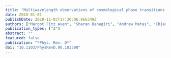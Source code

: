 ```yaml
---
title: "Multiwavelength observations of cosmological phase transitions using LISA and Cosmic Explorer"
date: 2018-01-01
publishDate: 2020-11-03T17:30:06.866349Z
authors: ["Margot Fitz Axen", "Sharan Banagiri", "Andrew Matas", "Chiara Caprini", "Vuk Mandic"]
publication_types: ["2"]
abstract: ""
featured: false
publication: "*Phys. Rev. D*"
doi: "10.1103/PhysRevD.98.103508"
---
```


